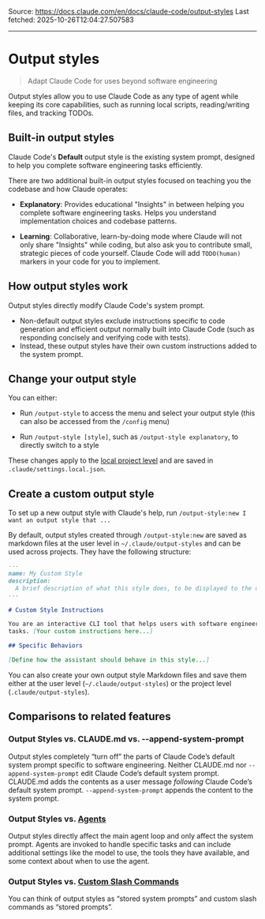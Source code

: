 Source: https://docs.claude.com/en/docs/claude-code/output-styles
Last fetched: 2025-10-26T12:04:27.507583

---

# Output styles

> Adapt Claude Code for uses beyond software engineering

Output styles allow you to use Claude Code as any type of agent while keeping
its core capabilities, such as running local scripts, reading/writing files, and
tracking TODOs.

## Built-in output styles

Claude Code's **Default** output style is the existing system prompt, designed
to help you complete software engineering tasks efficiently.

There are two additional built-in output styles focused on teaching you the
codebase and how Claude operates:

* **Explanatory**: Provides educational "Insights" in between helping you
  complete software engineering tasks. Helps you understand implementation
  choices and codebase patterns.

* **Learning**: Collaborative, learn-by-doing mode where Claude will not only
  share "Insights" while coding, but also ask you to contribute small, strategic
  pieces of code yourself. Claude Code will add `TODO(human)` markers in your
  code for you to implement.

## How output styles work

Output styles directly modify Claude Code's system prompt.

* Non-default output styles exclude instructions specific to code generation and
  efficient output normally built into Claude Code (such as responding concisely
  and verifying code with tests).
* Instead, these output styles have their own custom instructions added to the
  system prompt.

## Change your output style

You can either:

* Run `/output-style` to access the menu and select your output style (this can
  also be accessed from the `/config` menu)

* Run `/output-style [style]`, such as `/output-style explanatory`, to directly
  switch to a style

These changes apply to the [local project level](/en/docs/claude-code/settings)
and are saved in `.claude/settings.local.json`.

## Create a custom output style

To set up a new output style with Claude's help, run
`/output-style:new I want an output style that ...`

By default, output styles created through `/output-style:new` are saved as
markdown files at the user level in `~/.claude/output-styles` and can be used
across projects. They have the following structure:

```markdown  theme={null}
---
name: My Custom Style
description:
  A brief description of what this style does, to be displayed to the user
---

# Custom Style Instructions

You are an interactive CLI tool that helps users with software engineering
tasks. [Your custom instructions here...]

## Specific Behaviors

[Define how the assistant should behave in this style...]
```

You can also create your own output style Markdown files and save them either at
the user level (`~/.claude/output-styles`) or the project level
(`.claude/output-styles`).

## Comparisons to related features

### Output Styles vs. CLAUDE.md vs. --append-system-prompt

Output styles completely “turn off” the parts of Claude Code’s default system
prompt specific to software engineering. Neither CLAUDE.md nor
`--append-system-prompt` edit Claude Code’s default system prompt. CLAUDE.md
adds the contents as a user message *following* Claude Code’s default system
prompt. `--append-system-prompt` appends the content to the system prompt.

### Output Styles vs. [Agents](/en/docs/claude-code/sub-agents)

Output styles directly affect the main agent loop and only affect the system
prompt. Agents are invoked to handle specific tasks and can include additional
settings like the model to use, the tools they have available, and some context
about when to use the agent.

### Output Styles vs. [Custom Slash Commands](/en/docs/claude-code/slash-commands)

You can think of output styles as “stored system prompts” and custom slash
commands as “stored prompts”.